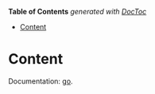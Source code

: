 <!-- START doctoc generated TOC please keep comment here to allow auto update -->
<!-- DON'T EDIT THIS SECTION, INSTEAD RE-RUN doctoc TO UPDATE -->
**Table of Contents**  *generated with [DocToc](https://github.com/thlorenz/doctoc)*

- [Content](#content)

<!-- END doctoc generated TOC please keep comment here to allow auto update -->

# Content

Documentation: [go](https://www.entropywins.wtf/blog/2017/02/17/why-every-single-argument-of-dan-north-is-wrong/).


